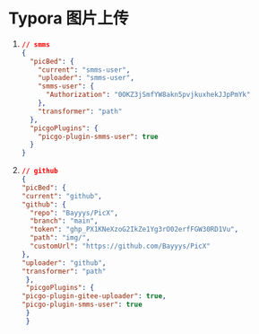 # Typora 图片上传

1. ```json
   // smms
   {
     "picBed": {
       "current": "smms-user",
       "uploader": "smms-user",
       "smms-user": {
         "Authorization": "0OKZ3jSmfYW8akn5pvjkuxhekJJpPmYk"
       },
       "transformer": "path"
     },
     "picgoPlugins": {
       "picgo-plugin-smms-user": true
     }
   }
   ```

2. ```json
   // github
   {
   "picBed": {
   "current": "github",
   "github": {
     "repo": "Bayyys/PicX",
     "branch": "main",
     "token": "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",
     "path": "img/",
     "customUrl": "https://github.com/Bayyys/PicX"
   },
   "uploader": "github",
   "transformer": "path"
    },
    "picgoPlugins": {
   "picgo-plugin-gitee-uploader": true,
   "picgo-plugin-smms-user": true
    }
    }
   ```
